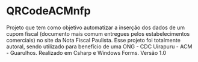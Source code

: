 # QRCodeACMnfp
Projeto que tem como objetivo automatizar a inserção dos dados de um cupom fiscal (documento mais comum entregues pelos estabelecimentos comerciais) no site da Nota Fiscal Paulista.
Esse projeto foi totalmente autoral, sendo utilizado para benefício de uma ONG - CDC Uirapuru - ACM - Guarulhos. 
Realizado em Csharp e Windows Forms.
Versão 1.0
